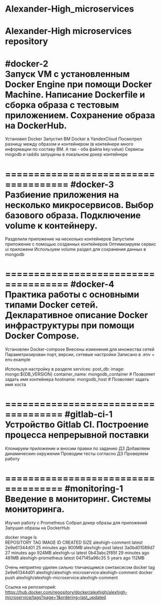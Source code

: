 # Alexander-High_microservices
Alexander-High microservices repository
=====================================
#docker-2  
Запуск VM с установленным Docker Engine при помощи Docker Machine. Написание Dockerfile и сборка образа с тестовым приложением. Сохранение образа на DockerHub.
=====================================
Установил Docker
Запустил ВМ Docker в YandexCloud
Посмотрел разницу между образом и контейнером (в контейнере много информации по составу ВМ. А так - оба файла key:value)
Сервисы mogodb и raddis запущены в локальном докер контейнере

=====================================
#docker-3  
Разбиение приложения на несколько микросервисов. Выбор базового образа. Подключение volume к контейнеру.
=====================================
Разделили приложение на несколько контейнеров
Запустили приложение с помощью созданных контейнеров
Оптимизируем сервис ui приложени
Используем volume раздел для сохранения данных в mongodb

=====================================
#docker-4  
Практика работы с основными типами Docker сетей. Декларативное описание Docker инфраструктуры при помощи Docker Compose.
=====================================
Установлен Docker-compose
Внесены изменения для множества сетей
Параметризирован порт, версии, сетевые настройки
Записано в .env + env.example

Используя настройку в разделе 
services:
  post_db:
    image: mongo:${DB_VERSION}
    container_name: mongodb_container  #  Позволяет задать имя контейнера
    hostname: mongodb_host             #  Позволяет задать имя хоста

====================================
#gitlab-ci-1  
Устройство Gitlab CI. Построение процесса непрерывной поставки 
=====================================
Клонируем приложение и вносим правки по заданию ДЗ
Добавляем динамическин окружения
Проводим тесты согласно ДЗ
Проверяем работу

====================================
#monitoring-1 
Введение в мониторинг. Системы мониторинга. 
=====================================
Изучил работу с Prometheus
Собрал докер образы для приложений
Запушил образы на DockerHub

docker image ls                                                            
REPOSITORY            TAG       IMAGE ID       CREATED          SIZE
alexhigh-comment      latest    2e9e61344d01   25 minutes ago   900MB
alexhigh-post         latest    3a0bd01089d7   27 minutes ago   924MB
alexhigh-ui           latest    0b43abc2f85f   29 minutes ago   481MB
alexhigh-prometheus   latest    047145a96c35   5 years ago      112MB

Очень неприятно удилен сильно тличающимся синтаксисом
 docker tag 2e9e61344d01 alexhigh/alexhigh-microservice:alexhigh-comment
 docker push alexhigh/alexhigh-microservice:alexhigh-comment

Ссылка на репозиторий: 
https://hub.docker.com/repository/docker/alexhigh/alexhigh-microservice/tags?page=1&ordering=last_updated
